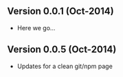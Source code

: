 ## Version 0.0.1 (Oct-2014)
* Here we go...

## Version 0.0.5 (Oct-2014)
* Updates for a clean git/npm page